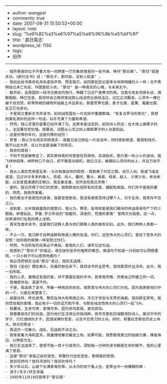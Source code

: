 - --
- author: wangpei
- comments: true
- date: 2007-08-31 15:50:52+00:00
- layout: note
- slug: '%e9%82%a3%e6%97%a5%e6%96%8b%e5%bf%97'
- title: ' 那日斋志'
- wordpress_id: 1150
- tags:
- 旧作
- --
    - 我所寄居的位于齐鲁大地一间两室一厅的集体宿舍的一张书桌，唤作"那日斋"。"那日"就是末日，《新约全书》说："那日子，那时辰，没有人知道" 。
    - 我如此给书斋命名并非虚张声势、预言毁灭，如同那些宏论星体与地球相撞的人一样；也不表明自己未亡先狂、作困兽犹斗状。"那日" 是一种真实的心境，与未来无干。
    - 数月前，去南国的一段寻访故友的旅行，唤醒了已近尸身寒凉的我。当我与老友彻夜长谈，酒酣胸胆，畅忆往昔，我惊呼自己竟然曾经那么纯洁而壮丽地活过。记忆之河翻滚，心灵中一棵已被千烧百焚、斩草除根的植物开始破土并且疯长。那是荒草也罢，麦子也罢，罂粟、毒菌也罢，反正它在疯长。
    - 于是我又重新买书并读书。如同战败国在一片瓦砾中重建都城。"恢复古罗马的荣光"，我想到莫名其妙的这样一句话，似乎充满了力量和希望。
    - 然而，我心灵里的罂粟已经开满了花。这原本是注定的，如同诗人所说：在大地上画果子的人，注定要忍受饥饿。我要说，试图从心灵之树上摘取果子的人也是如此。
    - 这是何等的年代，这是何等的经历！
    - 梦里--我认为与现实同样真实--我看见自己倒在一片血泊中，同时感到绝望、脆弱和快乐。我不以此为梦，反以为这是油画了的现实。
    - 我命何其弱！
    - 不知不觉就被卷走了，其实卷挟我的何曾是狂风驰地、巨浪拍天。那只是一轮小小的波纹。我飞快地投降，掉转枪口于自己，却不敢抠动扳机。我已沉沦，被捆在心灵的刑台上，并且万劫不复！
    - 我从人类的荒原里走来--允许我做这样的假想--我脱离了时空之限，阅尽人间。我或飞或走或渡，见过许许多多的善人、恶棍、诗人、蠢材、雅士、暴君、母亲、敌人、少男少女、老翁老妪，以及普普通通的庄稼汉。我走着走着，突然发现我已厌倦！
    - 是的，我已厌倦了你们的思想，我默默地仇视所有的恋爱、婚配和家庭。你们并不是我所要的，然而，我依然爱着。
    - 我的爱出于我禀性的良善，我甚至放胆说，我没有故意恶待过哪个人，对于生命，我常存不忍之心。
    - 说到爱，允许我披露我的潜意识。我认为，罪恶、耻辱和爱是我们糊涂的命运母亲所产下的三胞胎。即便如此，罗曼.罗兰所说的"甜蜜的、深邃的、荒唐的爱情" 曾两次光临我。这一点，将来请你们在我的碑上注明。
    - 我天性喜欢读书，这是我们这群人类与他们那群人类的根本区别。此外，我们两种人类都一样。
    - 不止一次，我沉醉于这种迷醉和夜阑人静的低语。你们，这些伟大的心灵们，曾给了我多大的安慰！如同我的痴情一样安慰过你们。
    - 然而，今日所有的将来必不再有。爱我的人们，请牢记这句话。
    - 我感到了"那日子"的临近。请合拢你张开的嗤笑的嘴巴。难道你不知道一只蚂蚁可以预报雷雨，一只小耗子可以感觉地震吗？
    - 我必须把明天当成"那日"来过，我别无选择。
    - 我将《圣经》摆在案头，将毒药放在床下。我将读书并且思考，我将歌哭并且流传。此外，我一无所取。
    - 我的心灵、激情还有我的爱，并不掌握在我的手中。我常常厌倦，厌倦自己所建立的一切。
    - 我憎恨世俗，渴望不朽。
    - 于是，我选择了读书，带着一种病态的执狂。我愿意与伟大的心灵们为伍。因为我原是他们中的一个，只是后来堕落了。
    - 就是这样，终日游荡，飘忽在伟大和卑微之间，浮沉于世俗与天界的海面。我将醉生梦死，我将焚烧我的爱情，我必免于一切的诅咒和不幸，与那些纯洁而伟大的心灵们一起飞升。
    - 我要说，生命可贵，爱情可贵。因为命何其弱，爱何其伪。
    - 我敬重祖先们的创造，因为他们生活得比你我纯粹。我怀念那些四海飘荡的诗人、屡试不中的学子、灯红酒绿的才子、因酒误事的官吏，以及不忍举刀的士兵。同时，郑重纪念那些历史上伟大、快乐的聚会！
    - 我诅咒一切暴力、战乱、厄运和不详之兆。
    - 我挚爱着大海和蓝天，我羞愧地眷恋着这土地。如果可能，我愿娶我爱过的姑娘为妻，移居海边，以种菜为生。
    - 我已无法选择了，我恨不能一目十行或百行。深知每一分钟的读书都是生命的赐予，我的心里满了感恩。
    - 这是"那日"来临之前的宣告，郑重托付这些宣告，表明我的思想。
    - 我将坦然吗？我将流泪吗？我将欢呼吗？
    - 多少年以后，山坡下长满青青的草。从冰冷的地下看上去，密草丛中一块模糊的碑：
    - 浪子/天才/终生幸福
    - 1995年11月19日夜草于"那日斋" 
